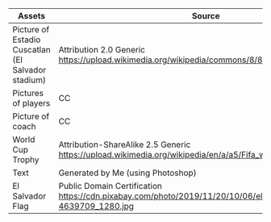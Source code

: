 Assets  | Source
------------- | -------------
Picture of Estadio Cuscatlan (El Salvador stadium)  | Attribution 2.0 Generic https://upload.wikimedia.org/wikipedia/commons/8/82/Estadio_cuscatlan.jpg
Pictures of players  | CC
Picture of coach | CC
World Cup Trophy | Attribution-ShareAlike 2.5 Generic https://upload.wikimedia.org/wikipedia/en/a/a5/Fifa_world_cup_org.png
Text | Generated by Me (using Photoshop)
El Salvador Flag | Public Domain Certification https://cdn.pixabay.com/photo/2019/11/20/10/06/el-salvador-4639709_1280.jpg
